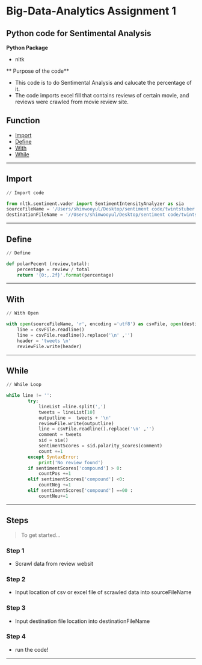 # Big-Data-Analytics Assignment 1 
## Python code for Sentimental Analysis


**Python Package**
- nltk

** Purpose of the code**
- This code is to do Sentimental Analysis and calucate the percentage of it. 
- The code imports excel fill that contains reviews of certain movie, and reviews were crawled from movie review site. 

## Function 

- [Import](#Import)
- [Define](#Define)
- [With](#With)
- [While](#While)


---

## Import

```python
// Import code

from nltk.sentiment.vader import SentimentIntensityAnalyzer as sia
sourceFileName = '/Users/shimwooyul/Desktop/sentiment code/twintstuber.csv'
destinationFileName = '//Users/shimwooyul/Desktop/sentiment code/twintstuber2.csv'
```

---

## Define

```python
// Define

def polarPecent (review,total):
    percentage = review / total
    return '{0:,.2f}'.format(percentage)
```

---

## With

```python
// With Open

with open(sourceFileName, 'r', encoding ='utf8') as csvFile, open(destinationFileName, 'w', encoding = 'utf8') as reviewFile:
    line = csvFile.readline()
    line = csvFile.readline().replace('\n' ,'') 
    header = 'tweets \n'
    reviewFile.write(header)
```

---


## While

```python
// While Loop

while line != '':
        try:
            lineList =line.split(',')
            tweets = lineList[10]
            outputline =  tweets + '\n'
            reviewFile.write(outputline)
            line = csvFile.readline().replace('\n' ,'')
            comment = tweets
            sid = sia()
            sentimentScores = sid.polarity_scores(comment)
            count +=1
        except SyntaxError: 
            print('No review found')
        if sentimentScores['compound'] > 0:
            countPos +=1
        elif sentimentScores['compound'] <0:
            countNeg +=1
        elif sentimentScores['compound'] ==00 :
            countNeu+=1
```

---


## Steps

> To get started...

### Step 1

- Scrawl data from review websit

### Step 2

- Input location of csv or excel file of scrawled data into sourceFileName

### Step 3

- Input destination file location into destinationFileName 

### Step 4

- run the code!
---
